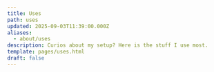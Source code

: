 ```yaml
---
title: Uses
path: uses
updated: 2025-09-03T11:39:00.000Z
aliases:
  - about/uses
description: Curios about my setup? Here is the stuff I use most.
template: pages/uses.html
draft: false
---
```

